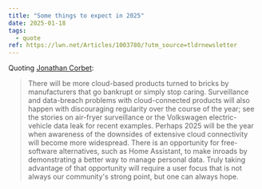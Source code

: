 ```yaml
---
title: "Some things to expect in 2025"
date: 2025-01-18
tags:
  - quote
ref: https://lwn.net/Articles/1003780/?utm_source=tldrnewsletter
---
```

Quoting [Jonathan Corbet](https://lwn.net/Articles/1003780/?utm_source=tldrnewsletter):

> There will be more cloud-based products turned to bricks by manufacturers that go bankrupt or simply stop caring. Surveillance and data-breach problems with cloud-connected products will also happen with discouraging regularity over the course of the year; see the stories on air-fryer surveillance or the Volkswagen electric-vehicle data leak for recent examples. Perhaps 2025 will be the year when awareness of the downsides of extensive cloud connectivity will become more widespread. There is an opportunity for free-software alternatives, such as Home Assistant, to make inroads by demonstrating a better way to manage personal data. Truly taking advantage of that opportunity will require a user focus that is not always our community's strong point, but one can always hope.